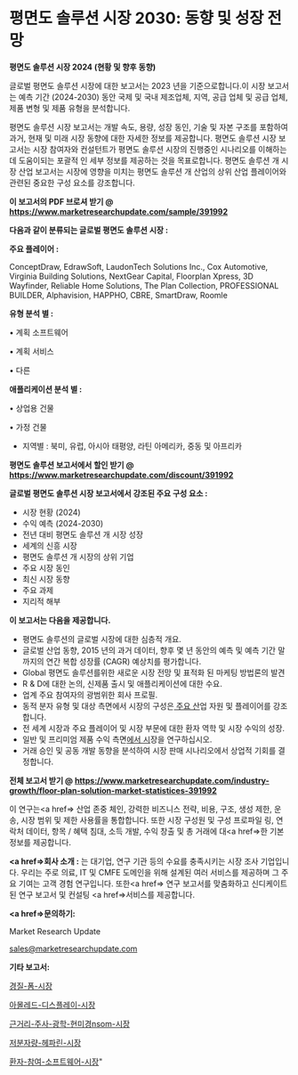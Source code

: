 # 평면도 솔루션 시장 2030: 동향 및 성장 전망

<strong>평면도 솔루션 시장 2024 (현황 및 향후 동향)</strong>

글로벌 평면도 솔루션 시장에 대한 보고서는 2023 년을 기준으로합니다.이 시장 보고서는 예측 기간 (2024-2030) 동안 국제 및 국내 제조업체, 지역, 공급 업체 및 공급 업체, 제품 변형 및 제품 유형을 분석합니다.

평면도 솔루션 시장 보고서는 개발 속도, 용량, 성장 동인, 기술 및 자본 구조를 포함하여 과거, 현재 및 미래 시장 동향에 대한 자세한 정보를 제공합니다. 평면도 솔루션 시장 보고서는 시장 참여자와 컨설턴트가 평면도 솔루션 시장의 진행중인 시나리오를 이해하는 데 도움이되는 포괄적 인 세부 정보를 제공하는 것을 목표로합니다. 평면도 솔루션 개 시장 산업 보고서는 시장에 영향을 미치는 평면도 솔루션 개 산업의 상위 산업 플레이어와 관련된 중요한 구성 요소를 강조합니다.



<strong>이 보고서의 PDF 브로셔 받기 @ <a href=https://www.marketresearchupdate.com/sample/391992>https://www.marketresearchupdate.com/sample/391992</a></strong>



<strong>다음과 같이 분류되는 글로벌 평면도 솔루션 시장 :</strong>



<strong>주요 플레이어 :</strong>

ConceptDraw, EdrawSoft, LaudonTech Solutions Inc., Cox Automotive, Virginia Building Solutions, NextGear Capital, Floorplan Xpress, 3D Wayfinder, Reliable Home Solutions, The Plan Collection, PROFESSIONAL BUILDER, Alphavision, HAPPHO, CBRE, SmartDraw, Roomle



<strong>유형 분석 별 :</strong>

• 계획 소프트웨어

• 계획 서비스

• 다른



<strong>애플리케이션 분석 별 :</strong>

• 상업용 건물

• 가정 건물

<ul>
  <li>지역별 : 북미, 유럽, 아시아 태평양, 라틴 아메리카, 중동 및 아프리카</li>
</ul>


<strong>평면도 솔루션 보고서에서 할인 받기 @ <a href=https://www.marketresearchupdate.com/discount/391992>https://www.marketresearchupdate.com/discount/391992</a></strong>



<strong>글로벌 평면도 솔루션 시장 보고서에서 강조된 주요 구성 요소 :</strong>
<ul>
  <li>시장 현황 (2024)</li>
  <li>수익 예측 (2024-2030)</li>
  <li>전년 대비 평면도 솔루션 개 시장 성장</li>
  <li>세계의 신흥 시장</li>
  <li>평면도 솔루션 개 시장의 상위 기업</li>
  <li>주요 시장 동인</li>
  <li>최신 시장 동향</li>
  <li>주요 과제</li>
  <li>지리적 해부</li>
</ul>


<strong>이 보고서는 다음을 제공합니다.</strong>
<ul>
  <li>평면도 솔루션의 글로벌 시장에 대한 심층적 개요.</li>
  <li>글로벌 산업 동향, 2015 년의 과거 데이터, 향후 몇 년 동안의 예측 및 예측 기간 말까지의 연간 복합 성장률 (CAGR) 예상치를 평가합니다.</li>
  <li>Global 평면도 솔루션를위한 새로운 시장 전망 및 표적화 된 마케팅 방법론의 발견</li>
  <li>R &amp; D에 대한 논의, 신제품 출시 및 애플리케이션에 대한 수요.</li>
  <li>업계 주요 참여자의 광범위한 회사 프로필.</li>
  <li>동적 분자 유형 및 대상 측면에서 시장의 구성은<a href=> 주요 산</a>업 자원 및 플레이어를 강조합니다.</li>
  <li>전 세계 시장과 주요 플레이어 및 시장 부문에 대한 환자 역학 및 시장 수익의 성장.</li>
  <li>일반 및 프리미엄 제품 수익 측면<a href=>에서 시</a>장을 연구하십시오.</li>
  <li>거래 승인 및 공동 개발 동향을 분석하여 시장 판매 시나리오에서 상업적 기회를 결정합니다.</li>
</ul>



<strong>전체 보고서 받기 @ <a href=https://www.marketresearchupdate.com/industry-growth/floor-plan-solution-market-statistices-391992>https://www.marketresearchupdate.com/industry-growth/floor-plan-solution-market-statistices-391992</a></strong>

이 연구는<a href=> 산업 존중</a> 체인, 강력한 비즈니스 전략, 비용, 구조, 생성 제한, 운송, 시장 범위 및 제한 사용률을 통합합니다. 또한 시장 구성원 및 구성 프로파일 링, 연락처 데이터, 항목 / 혜택 침대, 소득 개발, 수익 창출 및 총 거래에 대<a href=>한 기본 </a>정보를 제공합니다.



<strong><a href=>회사 소</a>개 :</strong>
는 대기업, 연구 기관 등의 수요를 충족시키는 시장 조사 기업입니다. 우리는 주로 의료, IT 및 CMFE 도메인을 위해 설계된 여러 서비스를 제공하며 그 주요 기여는 고객 경험 연구입니다. 또한<a href=> 연구 보</a>고서를 맞춤화하고 신디케이트 된 연구 보고서 및 컨설팅 <a href=>서비스</a>를 제공합니다.



<strong><a href=>문의하기:</a></strong>

Market Research Update

sales@marketresearchupdate.com



<strong>기타 보고서:</strong>

<a href=https://www.linkedin.com/pulse/경질-폼-시장-경쟁-분석-및-성장-잠재력-2029-trend-tracking-tips-360-analysis/>경질-폼-시장</a>

<a href=https://www.linkedin.com/pulse/아몰레드-디스플레이-시장-세분화-연구-및-목표-고객2029년-5w6xf/>아몰레드-디스플레이-시장</a>

<a href=https://www.linkedin.com/pulse/근거리-주사-광학-현미경nsom-시장-진입-전략-및-위험-평가2029년-isdailynews-ua7cf/>근거리-주사-광학-현미경nsom-시장</a>

<a href=https://www.linkedin.com/pulse/저분자량-헤파린-시장-규모-및-성장-2023-consumer-connection-compendium-ana-2fxtf/>저분자량-헤파린-시장</a>

<a href=https://www.linkedin.com/pulse/환자-참여-소프트웨어-시장-진입-전략-및-위험-평가2029년-trendsetters-talk-360-analysis-fonuf/>환자-참여-소프트웨어-시장</a>"
